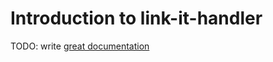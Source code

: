 # Introduction to link-it-handler

TODO: write [great documentation](http://jacobian.org/writing/what-to-write/)
